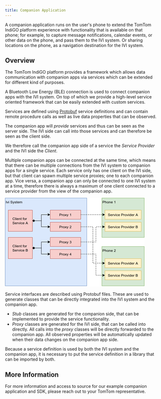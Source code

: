 ```yaml
---
title: Companion Application
---
```


A companion application runs on the user's phone to extend the TomTom IndiGO platform experience 
with functionality that is available on that phone; for example, to capture message notifications, 
calendar events, or other data on the phone, and pass them to the IVI system. Or sharing locations 
on the phone, as a navigation destination for the IVI system.

## Overview

The TomTom IndiGO platform provides a framework which allows data communication with companion apps
via services which can be extended for different kind of purposes. 

A Bluetooth Low Energy (BLE) connection is used to connect companion apps with the IVI system. On 
top of which we provide a high-level service oriented framework that can be easily extended with 
custom services.

Services are defined using 
[Protobuf](https://developers.google.com/protocol-buffers/docs/overview) service definitions and 
can contain remote procedure calls as well as live data properties that can be observed.

The companion app will _provide_ services and thus can be seen as the server side. The IVI side can
call into those services and can therefore be seen as the client side.

We therefore call the companion app side of a service the _Service Provider_ and the IVI side the 
_Client_.

Multiple companion apps can be connected at the same time, which means that there can be multiple
connections from the IVI system to companion apps for a single service. Each service only has one
client on the IVI side, but that client can spawn multiple service proxies; one to each companion
app. Vice versa, a companion app can only be connected to one IVI system at a time, therefore there
is always a maximum of one client connected to a service provider from the view of the companion
app.

![Companion App Connections](images/companion_app_connections.png)

Service interfaces are described using Protobuf files. These are used to generate classes that can
be directly integrated into the IVI system and the companion app.

* _Stub_ classes are generated for the companion side, that can be implemented to provide the
  service functionality.
* _Proxy_ classes are generated for the IVI side, that can be called into directly. All calls into
  the _proxy_ classes will be directly forwarded to the companion app. All observed properties
  will be automatically updated when their data changes on the companion app side.

Because a service definition is used by both the IVI system and the companion app, it is necessary
to put the service definition in a library that can be imported by both.

## More Information

For more information and access to source for our example companion application and SDK, please 
reach out to your TomTom representative.

